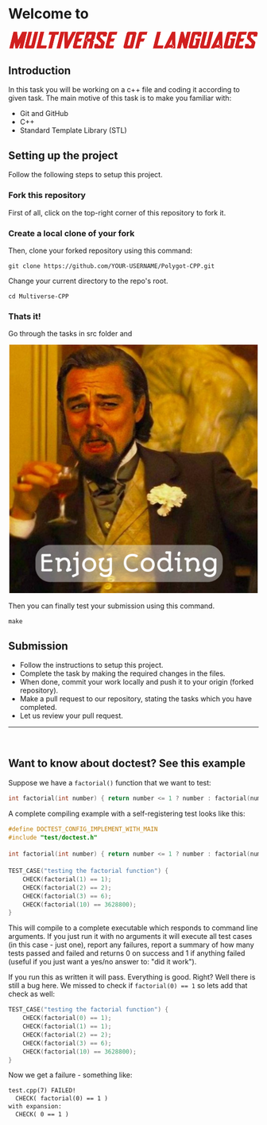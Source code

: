# Welcome to
<p align="center">
<img alt="MULTIVERSE OF LANGUAGES" width="500px" src="images/text.png" />
</p>

## Introduction

In this task you will be working on a c++ file and coding it according to given task. The main motive of this task is to make you familiar with:

- Git and GitHub
- C++
- Standard Template Library (STL)

## Setting up the project

Follow the following steps to setup this project.

### Fork this repository
First of all, click on the top-right corner of this repository to fork it.

### Create a local clone of your fork
Then, clone your forked repository using this command:
```
git clone https://github.com/YOUR-USERNAME/Polygot-CPP.git
```

Change your current directory to the repo's root.
```
cd Multiverse-CPP
```

### Thats it!

Go through the tasks in src folder and

<p align="center">
<img alt="Enjoy coding" width="500px" src="images/meme1.jpg" />
</p>

Then you can finally test your submission using this command.
```
make
```

## Submission
* Follow the instructions to setup this project.
* Complete the task by making the required changes in the files.
* When done, commit your work locally and push it to your origin (forked repository).
* Make a pull request to our repository, stating the tasks which you have completed.
* Let us review your pull request.

<hr>
<br/>

## Want to know about doctest? See this example

Suppose we have a ```factorial()``` function that we want to test:

```c++
int factorial(int number) { return number <= 1 ? number : factorial(number - 1) * number; }
```

A complete compiling example with a self-registering test looks like this:

```c++
#define DOCTEST_CONFIG_IMPLEMENT_WITH_MAIN
#include "test/doctest.h"

int factorial(int number) { return number <= 1 ? number : factorial(number - 1) * number; }

TEST_CASE("testing the factorial function") {
    CHECK(factorial(1) == 1);
    CHECK(factorial(2) == 2);
    CHECK(factorial(3) == 6);
    CHECK(factorial(10) == 3628800);
}
```

This will compile to a complete executable which responds to command line arguments. If you just run it with no arguments it will execute all test cases (in this case - just one), report any failures, report a summary of how many tests passed and failed and returns 0 on success and 1 if anything failed (useful if you just want a yes/no answer to: "did it work").

If you run this as written it will pass. Everything is good. Right? Well there is still a bug here. We missed to check if ```factorial(0) == 1``` so lets add that check as well:

```c++
TEST_CASE("testing the factorial function") {
    CHECK(factorial(0) == 1);
    CHECK(factorial(1) == 1);
    CHECK(factorial(2) == 2);
    CHECK(factorial(3) == 6);
    CHECK(factorial(10) == 3628800);
}
```

Now we get a failure - something like:

```
test.cpp(7) FAILED!
  CHECK( factorial(0) == 1 )
with expansion:
  CHECK( 0 == 1 )
```
